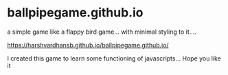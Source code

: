 # ballpipegame.github.io

a simple game like a flappy bird game...
with minimal styling to it....

https://harshvardhansb.github.io/ballpipegame.github.io/

I created this game to learn some functioning of javascripts...
Hope you like it
